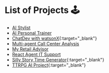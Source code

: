 # List of Projects :joystick:

* [AI Stylist](./tutorials/projects/ai-stylist-tutorial.ipynb)
* [AI Personal Trainer](./tutorials/projects/ai-personal-trainer-llama/ai-personal-trainer-llama.ipynb)
* [ChatDev with watsonX](https://github.com/IBM/ibmdotcom-tutorials/tree/main/docs/tutorials/projects/chatdev_watsonx_tutorial_){:target="_blank"}
* [Multi-agent Call Center Analysis](./tutorials/projects/multiagent-collaboration-customer-call-analysis.md)
* [My Retail Advisor](./tutorials/projects/crewAI-multiagent-retail-example.md)
* [React Agent IT Support](./tutorials/projects/react-agent-tutorial.md)
* [Silly Story Time Generator](https://github.com/IBM/ibmdotcom-tutorials/tree/main/generative-ai/silly_story_time){:target="_blank"}
* [TTRPG AI Project](https://github.com/IBM/ibmdotcom-tutorials/tree/main/ttrpgai){:target="_blank"}
